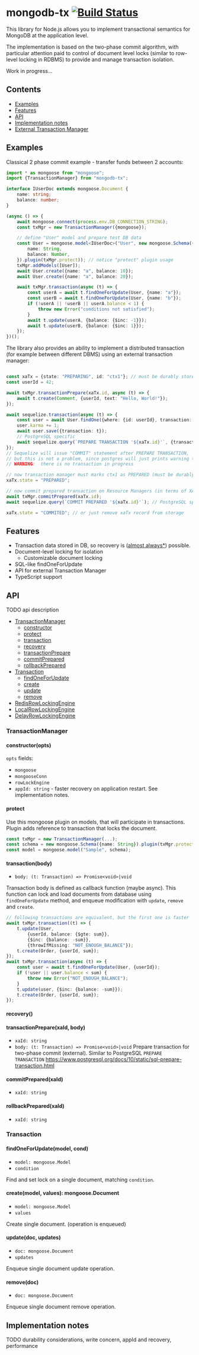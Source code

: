 # mongodb-tx [![Build Status](https://travis-ci.org/melentyev/mongodb-tx.svg?branch=master)](https://travis-ci.org/melentyev/mongodb-tx)

This library for Node.js allows you to implement transactional semantics
for MongoDB at the application level.

The implementation is based on the two-phase commit algorithm, with particular attention paid to
control of document level locks (similar to row-level locking in RDBMS)
to provide and manage transaction isolation.

Work in progress...

## Contents
- [Examples](#examples)
- [Features](#features)
- [API](#api)
- [Implementation notes](#implementation)
- [External Transaction Manager](#xa)

## <a name="examples"></a>Examples
Classical 2 phase commit example - transfer funds between 2 accounts:
```typescript
import * as mongoose from "mongoose";
import {TransactionManager} from "mongodb-tx";

interface IUserDoc extends mongoose.Document {
    name: string;
    balance: number;
}

(async () => {
    await mongoose.connect(process.env.DB_CONNECTION_STRING);
    const txMgr = new TransactionManager({mongoose});

    // define "User" model and prepare test DB data
    const User = mongoose.model<IUserDoc>("User", new mongoose.Schema({
        name: String,
        balance: Number,
    }).plugin(txMgr.protect)); // notice "protect" plugin usage
    txMgr.addModels([User]);
    await User.create({name: "a", balance: 10});
    await User.create({name: "a", balance: 20});

    await txMgr.transaction(async (t) => {
        const userA = await t.findOneForUpdate(User, {name: "a"});
        const userB = await t.findOneForUpdate(User, {name: "b"});
        if (!userA || !userB || userA.balance < 1) {
            throw new Error("conditions not satisfied");
        }
        await t.update(userA, {balance: {$inc: -1}});
        await t.update(userB, {balance: {$inc: 1}});
    });
})();
```

The library also provides an ability to implement a distributed transaction
(for example between different DBMS) using an external transaction manager:

```typescript

const xaTx = {state: "PREPARING", id: "ctx1"}; // must be durably stored
const userId = 42;

await txMgr.transactionPrepare(xaTx.id, async (t) => {
    await t.create(Comment, {userId, text: "Hello, World!"});
});

await sequelize.transaction(async (t) => {
    const user = await User.findOne({where: {id: userId}, transaction: t, lock: t.LOCK.UPDATE});
    user.karma += 1;
    await user.save({transaction: t});
    // PostgreSQL specific
    await sequelize.query(`PREPARE TRANSACTION '${xaTx.id}'`, {transaction: t});
});
// Sequelize will issue "COMMIT" statement after PREPARE TRANSACTION,
// but this is not a problem, since postgres will just prints warning to log like:
// WARNING:  there is no transaction in progress

// now transaction manager must marks ctx1 as PREPARED (must be durably stored)
xaTx.state = "PREPARED";

// now commit prepared transaction on Resource Managers (in terms of XA)
await txMgr.commitPrepared(xaTx.id);
await sequelize.query(`COMMIT PREPARED '${xaTx.id}'`); // PostgreSQL specific

xaTx.state = "COMMITED"; // or just remove xaTx record from storage
```

## <a name="features"></a>Features
- Transaction data stored in DB, so recovery is ([almost always*](#note-durability)) possible. 
- Document-level locking for isolation
    * Customizable document locking 
- SQL-like findOneForUpdate
- API for external Transaction Manager
- TypeScript support

## <a name="api"></a>API
TODO api description
- [TransactionManager](#TransactionManager)
    * [constructor](#TransactionManager-constructor)
    * [protect](#TransactionManager-protect)
    * [transaction](#TransactionManager-transaction)
    * [recovery](#TransactionManager-recovery)
    * [transactionPrepare](#TransactionManager-transactionPrepare)
    * [commitPrepared](#TransactionManager-commitPrepared)
    * [rollbackPrepared](#TransactionManager-rollbackPrepared)
- [Transaction](#Transaction)
    * [findOneForUpdate](#Transaction-findOneForUpdate)
    * [create](#Transaction-create)
    * [update](#Transaction-update)
    * [remove](#Transaction-remove)    
- [RedisRowLockingEngine](#RedisRowLockingEngine)
- [LocalRowLockingEngine](#LocalRowLockingEngine)
- [DelayRowLockingEngine](#DelayRowLockingEngine)

### <a name="TransactionManager">TransactionManager
#### <a name="TransactionManager-constructor">constructor(opts)
`opts` fields:
- `mongoose`
- `mongooseConn`
- `rowLockEngine`
- `appId: string` - faster recovery on application restart. See implementation notes.

#### <a name="TransactionManager-protect">protect
Use this mongoose plugin on models, that will participate in transactions.
Plugin adds reference to transaction that locks the document. 
```typescript
const txMgr = new TransactionManager(...);
const schema = new mongoose.Schema({name: String}).plugin(txMgr.protect);
const model = mongoose.model("Sample", schema);
```

#### <a name="TransactionManager-transaction">transaction(body)
- `body: (t: Transaction) => Promise<void>|void`

Transaction body is defined as callback function (maybe async). This function can lock and load documents from database using `findOneForUpdate` method, and enqueue modification with `update`, `remove` and `create`.
```typescript
// following transactions are equivalent, but the first one is faster 
await txMgr.transaction((t) => {
    t.update(User, 
        {userId, balance: {$gte: sum}}, 
        {$inc: {balance: -sum}}, 
        {throwIfMissing: "NOT_ENOUGH_BALANCE"});
    t.create(Order, {userId, sum});
});
await txMgr.transaction(async (t) => {
    const user = await t.findOneForUpdate(User, {userId});
    if (!user || user.balance < sum) {
        throw new Error("NOT_ENOUGH_BALANCE");
    }
    t.update(user, {$inc: {balance: -sum}});
    t.create(Order, {userId, sum});
});
```
#### <a name="TransactionManager-recovery">recovery()

#### <a name="TransactionManager-transactionPrepare">transactionPrepare(xaId, body)
- `xaId: string`
- `body: (t: Transaction) => Promise<void>|void`
Prepare transaction for two-phase commit (external). Similar to PostgreSQL `PREPARE TRANSACTION` https://www.postgresql.org/docs/10/static/sql-prepare-transaction.html
#### <a name="TransactionManager-commitPrepared">commitPrepared(xaId)
- `xaId: string`
#### <a name="TransactionManager-rollbackPrepared">rollbackPrepared(xaId)
- `xaId: string`

### <a name="Transaction">Transaction
#### <a name="Transaction-findOneForUpdate">findOneForUpdate(model, cond)
- `model: mongoose.Model`
- `condition`

Find and set lock on a single document, matching `condition`.

#### <a name="Transaction-create">create(model, values): mongoose.Document
- `model: mongoose.Model`
- `values`

Create single document. (operation is enqueued)

#### <a name="Transaction-create">update(doc, updates)
- `doc: mongoose.Document`
- `updates`

Enqueue single document update operation.

#### <a name="Transaction-create">remove(doc)
- `doc: mongoose.Document`

Enqueue single document remove operation.

## <a name="implementation"></a>Implementation notes
TODO durability considerations, write concern, appId and recovery,
performance
